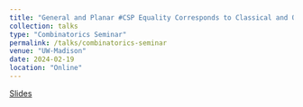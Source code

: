 ```yaml
---
title: "General and Planar #CSP Equality Corresponds to Classical and Quantum Isomorphism"
collection: talks
type: "Combinatorics Seminar"
permalink: /talks/combinatorics-seminar
venue: "UW-Madison"
date: 2024-02-19
location: "Online"
---
```

<a href="../files/comb_sem_2_19_24.pdf"> Slides </a>
